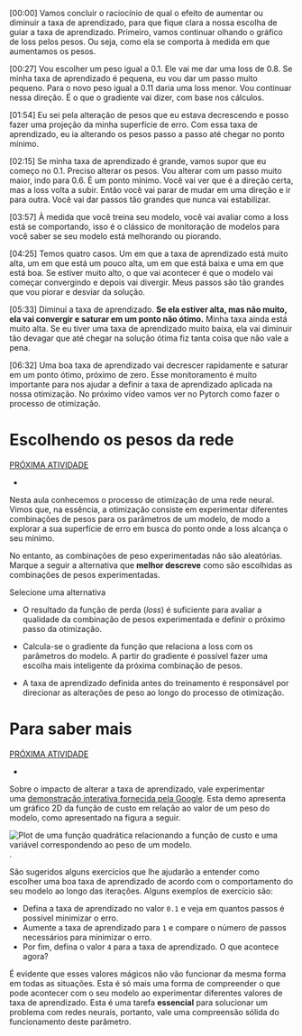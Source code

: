 [00:00] Vamos concluir o raciocínio de qual o efeito de aumentar ou diminuir a taxa de aprendizado, para que fique clara a nossa escolha de guiar a taxa de aprendizado. Primeiro, vamos continuar olhando o gráfico de loss pelos pesos. Ou seja, como ela se comporta à medida em que aumentamos os pesos.

[00:27] Vou escolher um peso igual a 0.1. Ele vai me dar uma loss de 0.8. Se minha taxa de aprendizado é pequena, eu vou dar um passo muito pequeno. Para o novo peso igual a 0.11 daria uma loss menor. Vou continuar nessa direção. É o que o gradiente vai dizer, com base nos cálculos.

[01:54] Eu sei pela alteração de pesos que eu estava decrescendo e posso fazer uma projeção da minha superfície de erro. Com essa taxa de aprendizado, eu ia alterando os pesos passo a passo até chegar no ponto mínimo.

[02:15] Se minha taxa de aprendizado é grande, vamos supor que eu começo no 0.1. Preciso alterar os pesos. Vou alterar com um passo muito maior, indo para 0.6. É um ponto mínimo. Você vai ver que é a direção certa, mas a loss volta a subir. Então você vai parar de mudar em uma direção e ir para outra. Você vai dar passos tão grandes que nunca vai estabilizar.

[03:57] À medida que você treina seu modelo, você vai avaliar como a loss está se comportando, isso é o clássico de monitoração de modelos para você saber se seu modelo está melhorando ou piorando.

[04:25] Temos quatro casos. Um em que a taxa de aprendizado está muito alta, um em que está um pouco alta, um em que está baixa e uma em que está boa. Se estiver muito alto, o que vai acontecer é que o modelo vai começar convergindo e depois vai divergir. Meus passos são tão grandes que vou piorar e desviar da solução.

[05:33] Diminuí a taxa de aprendizado. **Se ela estiver alta, mas não muito, ela vai convergir e saturar em um ponto não ótimo.** Minha taxa ainda está muito alta. Se eu tiver uma taxa de aprendizado muito baixa, ela vai diminuir tão devagar que até chegar na solução ótima fiz tanta coisa que não vale a pena.

[06:32] Uma boa taxa de aprendizado vai decrescer rapidamente e saturar em um ponto ótimo, próximo de zero. Esse monitoramento é muito importante para nos ajudar a definir a taxa de aprendizado aplicada na nossa otimização. No próximo vídeo vamos ver no Pytorch como fazer o processo de otimização.

# Escolhendo os pesos da rede

[PRÓXIMA ATIVIDADE](https://cursos.alura.com.br/course/treinando-rede-neural-pytorch/task/69194/next)

-   [](https://cursos.alura.com.br/suggestions/new/treinando-rede-neural-pytorch/69194/question)

Nesta aula conhecemos o processo de otimização de uma rede neural. Vimos que, na essência, a otimização consiste em experimentar diferentes combinações de pesos para os parâmetros de um modelo, de modo a explorar a sua superfície de erro em busca do ponto onde a loss alcança o seu mínimo.

No entanto, as combinações de peso experimentadas não são aleatórias. Marque a seguir a alternativa que **melhor descreve** como são escolhidas as combinações de pesos experimentadas.

Selecione uma alternativa

-   O resultado da função de perda (_loss_) é suficiente para avaliar a qualidade da combinação de pesos experimentada e definir o próximo passo da otimização.
    
-   Calcula-se o gradiente da função que relaciona a loss com os parâmetros do modelo. A partir do gradiente é possível fazer uma escolha mais inteligente da próxima combinação de pesos.
    
-   A taxa de aprendizado definida antes do treinamento é responsável por direcionar as alterações de peso ao longo do processo de otimização.
# Para saber mais

[PRÓXIMA ATIVIDADE](https://cursos.alura.com.br/course/treinando-rede-neural-pytorch/task/69195/next)

-   [](https://cursos.alura.com.br/suggestions/new/treinando-rede-neural-pytorch/69195/question)

Sobre o impacto de alterar a taxa de aprendizado, vale experimentar uma [demonstração interativa fornecida pela Google](https://developers.google.com/machine-learning/crash-course/fitter/graph). Esta demo apresenta um gráfico 2D da função de custo em relação ao valor de um peso do modelo, como apresentado na figura a seguir.

![Plot de uma função quadrática relacionando a função de custo e uma variável correspondendo ao peso de um modelo.](https://caelum-online-public.s3.amazonaws.com/1563-treinando-pytorch/ex02.PNG).

São sugeridos alguns exercícios que lhe ajudarão a entender como escolher uma boa taxa de aprendizado de acordo com o comportamento do seu modelo ao longo das iterações. Alguns exemplos de exercício são:

-   Defina a taxa de aprendizado no valor `0.1` e veja em quantos passos é possível minimizar o erro.
-   Aumente a taxa de aprendizado para `1` e compare o número de passos necessários para minimizar o erro.
-   Por fim, defina o valor `4` para a taxa de aprendizado. O que acontece agora?

É evidente que esses valores mágicos não vão funcionar da mesma forma em todas as situações. Esta é só mais uma forma de compreender o que pode acontecer com o seu modelo ao experimentar diferentes valores de taxa de aprendizado. Esta é uma tarefa **essencial** para solucionar um problema com redes neurais, portanto, vale uma compreensão sólida do funcionamento deste parâmetro.